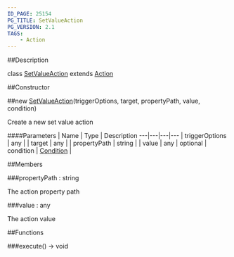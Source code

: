 ```yaml
---
ID_PAGE: 25154
PG_TITLE: SetValueAction
PG_VERSION: 2.1
TAGS:
    - Action
---
```

##Description

class [SetValueAction](/classes/2.2-alpha/SetValueAction) extends [Action](/classes/2.2-alpha/Action)



##Constructor

##new [SetValueAction](/classes/2.2-alpha/SetValueAction)(triggerOptions, target, propertyPath, value, condition)

Create a new set value action

####Parameters
 | Name | Type | Description
---|---|---|---
 | triggerOptions | any | 
 | target | any | 
 | propertyPath | string | 
 | value | any | 
optional | condition | [Condition](/classes/2.2-alpha/Condition) | 

##Members

###propertyPath : string

The action property path

###value : any

The action value

##Functions

###execute() &rarr; void


